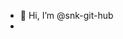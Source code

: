 - 👋 Hi, I’m @snk-git-hub
- 

<!---
snk-git-hub/snk-git-hub is a ✨ special ✨ repository because its `README.md` (this file) appears on your GitHub profile.
You can click the Preview link to take a look at your changes.
--->
